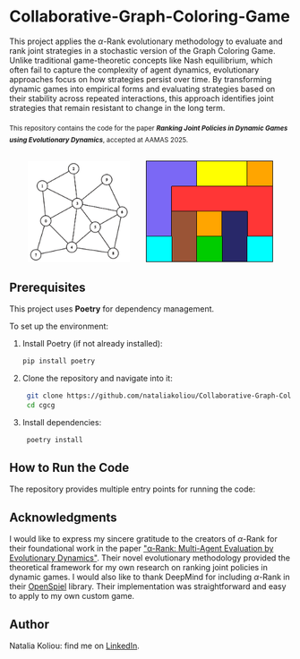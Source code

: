# Collaborative-Graph-Coloring-Game

This project applies the $\alpha$-Rank evolutionary methodology to evaluate and rank joint strategies in a stochastic version of the Graph Coloring Game. Unlike traditional game-theoretic concepts like Nash equilibrium, which often fail to capture the complexity of agent dynamics, evolutionary approaches focus on how strategies persist over time. By transforming dynamic games into empirical forms and evaluating strategies based on their stability across repeated interactions, this approach identifies joint strategies that remain resistant to change in the long term.

<sub> This repository contains the code for the paper **_Ranking Joint Policies in Dynamic Games using Evolutionary Dynamics_**, accepted at AAMAS 2025.

<p align="center" style="margin-top: 30px; margin-bottom: 20px;">
  <img src="doc/images/graph.png" style="display: inline-block; width: 36%; margin-right: 5%">
  <img src="doc/images/cw-solution.png" style="display: inline-block; width: 45%">
</p>

## Prerequisites
This project uses **Poetry** for dependency management.

To set up the environment:
1. Install Poetry (if not already installed):
   ```bash
   pip install poetry
   ```
2. Clone the repository and navigate into it:
   ```bash
    git clone https://github.com/nataliakoliou/Collaborative-Graph-Coloring-Game.git
    cd cgcg
    ```
3. Install dependencies:
   ```bash
    poetry install
    ```

## How to Run the Code
The repository provides multiple entry points for running the code:

## Acknowledgments
I would like to express my sincere gratitude to the creators of $\alpha$-Rank for their foundational work in the paper ["α-Rank: Multi-Agent Evaluation by Evolutionary Dynamics"](https://www.nature.com/articles/s41598-019-45619-9). Their novel evolutionary methodology provided the theoretical framework for my own research on ranking joint policies in dynamic games. I would also like to thank DeepMind for including $\alpha$-Rank in their [OpenSpiel](https://github.com/google-deepmind/open_spiel) library. Their implementation was straightforward and easy to apply to my own custom game.

## Author
Natalia Koliou: find me on [LinkedIn](https://www.linkedin.com/in/natalia-koliou-b37b01197/).